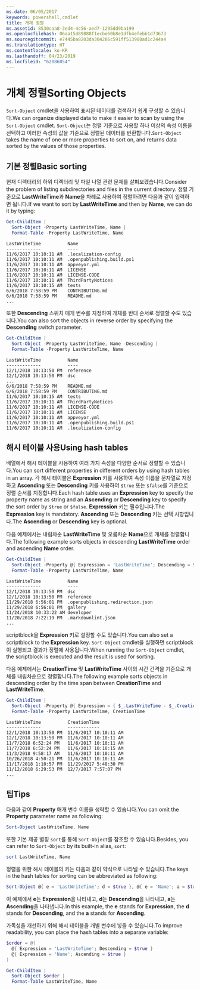 ```yaml
---
ms.date: 06/05/2017
keywords: powershell,cmdlet
title: 개체 정렬
ms.assetid: 8530caa8-3ed4-4c56-aed7-1295dd9ba199
ms.openlocfilehash: 06aa15d89888f1ecbe60b8e1dfb4efebb1d73673
ms.sourcegitcommit: e7445ba8203da304286c591ff513900ad1c244a4
ms.translationtype: HT
ms.contentlocale: ko-KR
ms.lasthandoff: 04/23/2019
ms.locfileid: "62086054"
---
```

# <a name="sorting-objects"></a><span data-ttu-id="a3c2d-103">개체 정렬</span><span class="sxs-lookup"><span data-stu-id="a3c2d-103">Sorting Objects</span></span>

<span data-ttu-id="a3c2d-104">`Sort-Object` cmdlet을 사용하여 표시된 데이터를 검색하기 쉽게 구성할 수 있습니다.</span><span class="sxs-lookup"><span data-stu-id="a3c2d-104">We can organize displayed data to make it easier to scan by using the `Sort-Object` cmdlet.</span></span> <span data-ttu-id="a3c2d-105">`Sort-Object`는 정렬 기준으로 사용할 하나 이상의 속성 이름을 선택하고 이러한 속성의 값을 기준으로 정렬된 데이터를 반환합니다.</span><span class="sxs-lookup"><span data-stu-id="a3c2d-105">`Sort-Object` takes the name of one or more properties to sort on, and returns data sorted by the values of those properties.</span></span>

## <a name="basic-sorting"></a><span data-ttu-id="a3c2d-106">기본 정렬</span><span class="sxs-lookup"><span data-stu-id="a3c2d-106">Basic sorting</span></span>

<span data-ttu-id="a3c2d-107">현재 디렉터리의 하위 디렉터리 및 파일 나열 관련 문제를 살펴보겠습니다.</span><span class="sxs-lookup"><span data-stu-id="a3c2d-107">Consider the problem of listing subdirectories and files in the current directory.</span></span>
<span data-ttu-id="a3c2d-108">정렬 기준으로 **LastWriteTime**과 **Name**을 차례로 사용하여 정렬하려면 다음과 같이 입력하면 됩니다.</span><span class="sxs-lookup"><span data-stu-id="a3c2d-108">If we want to sort by **LastWriteTime** and then by **Name**, we can do it by typing:</span></span>

```powershell
Get-ChildItem |
  Sort-Object -Property LastWriteTime, Name |
  Format-Table -Property LastWriteTime, Name
```

```output
LastWriteTime          Name
-------------          ----
11/6/2017 10:10:11 AM  .localization-config
11/6/2017 10:10:11 AM  .openpublishing.build.ps1
11/6/2017 10:10:11 AM  appveyor.yml
11/6/2017 10:10:11 AM  LICENSE
11/6/2017 10:10:11 AM  LICENSE-CODE
11/6/2017 10:10:11 AM  ThirdPartyNotices
11/6/2017 10:10:15 AM  tests
6/6/2018 7:58:59 PM    CONTRIBUTING.md
6/6/2018 7:58:59 PM    README.md
...
```

<span data-ttu-id="a3c2d-109">또한 **Descending** 스위치 매개 변수를 지정하여 개체를 반대 순서로 정렬할 수도 있습니다.</span><span class="sxs-lookup"><span data-stu-id="a3c2d-109">You can also sort the objects in reverse order by specifying the **Descending** switch parameter.</span></span>

```powershell
Get-ChildItem |
  Sort-Object -Property LastWriteTime, Name -Descending |
  Format-Table -Property LastWriteTime, Name
```

```output
LastWriteTime          Name
-------------          ----
12/1/2018 10:13:50 PM  reference
12/1/2018 10:13:50 PM  dsc
...
6/6/2018 7:58:59 PM    README.md
6/6/2018 7:58:59 PM    CONTRIBUTING.md
11/6/2017 10:10:15 AM  tests
11/6/2017 10:10:11 AM  ThirdPartyNotices
11/6/2017 10:10:11 AM  LICENSE-CODE
11/6/2017 10:10:11 AM  LICENSE
11/6/2017 10:10:11 AM  appveyor.yml
11/6/2017 10:10:11 AM  .openpublishing.build.ps1
11/6/2017 10:10:11 AM  .localization-config
```

## <a name="using-hash-tables"></a><span data-ttu-id="a3c2d-110">해시 테이블 사용</span><span class="sxs-lookup"><span data-stu-id="a3c2d-110">Using hash tables</span></span>

<span data-ttu-id="a3c2d-111">배열에서 해시 테이블을 사용하여 여러 가지 속성을 다양한 순서로 정렬할 수 있습니다.</span><span class="sxs-lookup"><span data-stu-id="a3c2d-111">You can sort different properties in different orders by using hash tables in an array.</span></span>
<span data-ttu-id="a3c2d-112">각 해시 테이블은 **Expression** 키를 사용하여 속성 이름을 문자열로 지정하고 **Ascending** 또는 **Descending** 키를 사용하여 `$true` 또는 `$false`를 기준으로 정렬 순서를 지정합니다.</span><span class="sxs-lookup"><span data-stu-id="a3c2d-112">Each hash table uses an **Expression** key to specify the property name as string and an **Ascending** or **Descending** key to specify the sort order by `$true` or `$false`.</span></span>
<span data-ttu-id="a3c2d-113">**Expression** 키는 필수입니다.</span><span class="sxs-lookup"><span data-stu-id="a3c2d-113">The **Expression** key is mandatory.</span></span>
<span data-ttu-id="a3c2d-114">**Ascending** 또는 **Descending** 키는 선택 사항입니다.</span><span class="sxs-lookup"><span data-stu-id="a3c2d-114">The **Ascending** or **Descending** key is optional.</span></span>

<span data-ttu-id="a3c2d-115">다음 예제에서는 내림차순 **LastWriteTime** 및 오름차순 **Name**으로 개체를 정렬합니다.</span><span class="sxs-lookup"><span data-stu-id="a3c2d-115">The following example sorts objects in descending **LastWriteTime** order and ascending **Name** order.</span></span>

```powershell
Get-ChildItem |
  Sort-Object -Property @{ Expression = 'LastWriteTime'; Descending = $true }, @{ Expression = 'Name'; Ascending = $true } |
  Format-Table -Property LastWriteTime, Name
```

```output
LastWriteTime          Name
-------------          ----
12/1/2018 10:13:50 PM  dsc
12/1/2018 10:13:50 PM  reference
11/29/2018 6:56:01 PM  .openpublishing.redirection.json
11/29/2018 6:56:01 PM  gallery
11/24/2018 10:33:22 AM developer
11/20/2018 7:22:19 PM  .markdownlint.json
...
```

<span data-ttu-id="a3c2d-116">scriptblock을 **Expression** 키로 설정할 수도 있습니다.</span><span class="sxs-lookup"><span data-stu-id="a3c2d-116">You can also set a scriptblock to the **Expression** key.</span></span>
<span data-ttu-id="a3c2d-117">`Sort-Object` cmdlet을 실행하면 scriptblock이 실행되고 결과가 정렬에 사용됩니다.</span><span class="sxs-lookup"><span data-stu-id="a3c2d-117">When running the `Sort-Object` cmdlet, the scriptblock is executed and the result is used for sorting.</span></span>

<span data-ttu-id="a3c2d-118">다음 예제에서는 **CreationTime** 및 **LastWriteTime** 사이의 시간 간격을 기준으로 개체를 내림차순으로 정렬합니다.</span><span class="sxs-lookup"><span data-stu-id="a3c2d-118">The following example sorts objects in descending order by the time span between **CreationTime** and **LastWriteTime**.</span></span>

```powershell
Get-ChildItem |
  Sort-Object -Property @{ Expression = { $_.LastWriteTime - $_.CreationTime }; Descending = $true } |
  Format-Table -Property LastWriteTime, CreationTime
```

```output
LastWriteTime          CreationTime
-------------          ------------
12/1/2018 10:13:50 PM  11/6/2017 10:10:11 AM
12/1/2018 10:13:50 PM  11/6/2017 10:10:11 AM
11/7/2018 6:52:24 PM   11/6/2017 10:10:11 AM
11/7/2018 6:52:24 PM   11/6/2017 10:10:15 AM
11/3/2018 9:58:17 AM   11/6/2017 10:10:11 AM
10/26/2018 4:50:21 PM  11/6/2017 10:10:11 AM
11/17/2018 1:10:57 PM  11/29/2017 5:48:30 PM
11/12/2018 6:29:53 PM  12/7/2017 7:57:07 PM
...
```

## <a name="tips"></a><span data-ttu-id="a3c2d-119">팁</span><span class="sxs-lookup"><span data-stu-id="a3c2d-119">Tips</span></span>

<span data-ttu-id="a3c2d-120">다음과 같이 **Property** 매개 변수 이름을 생략할 수 있습니다.</span><span class="sxs-lookup"><span data-stu-id="a3c2d-120">You can omit the **Property** parameter name as following:</span></span>

```powershell
Sort-Object LastWriteTime, Name
```

<span data-ttu-id="a3c2d-121">또한 기본 제공 별칭 `sort`를 통해 `Sort-Object`를 참조할 수 있습니다.</span><span class="sxs-lookup"><span data-stu-id="a3c2d-121">Besides, you can refer to `Sort-Object` by its built-in alias, `sort`:</span></span>

```powershell
sort LastWriteTime, Name
```

<span data-ttu-id="a3c2d-122">정렬을 위한 해시 테이블의 키는 다음과 같이 약식으로 나타낼 수 있습니다.</span><span class="sxs-lookup"><span data-stu-id="a3c2d-122">The keys in the hash tables for sorting can be abbreviated as following:</span></span>

```powershell
Sort-Object @{ e = 'LastWriteTime'; d = $true }, @{ e = 'Name'; a = $true }
```

<span data-ttu-id="a3c2d-123">이 예제에서 **e**는 **Expression**을 나타내고, **d**는 **Descending**을 나타내고, **a**는 **Ascending**을 나타냅니다.</span><span class="sxs-lookup"><span data-stu-id="a3c2d-123">In this example, the **e** stands for **Expression**, the **d** stands for **Descending**, and the **a** stands for **Ascending**.</span></span>

<span data-ttu-id="a3c2d-124">가독성을 개선하기 위해 해시 테이블을 개별 변수에 넣을 수 있습니다.</span><span class="sxs-lookup"><span data-stu-id="a3c2d-124">To improve readability, you can place the hash tables into a separate variable:</span></span>

```powershell
$order = @(
  @{ Expression = 'LastWriteTime'; Descending = $true }
  @{ Expression = 'Name'; Ascending = $true }
)

Get-ChildItem |
  Sort-Object $order |
  Format-Table LastWriteTime, Name
```